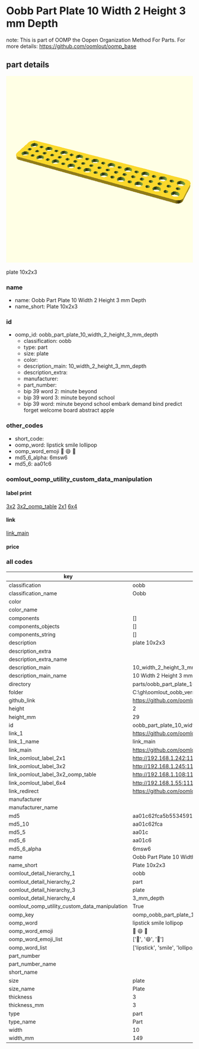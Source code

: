 # Oobb Part Plate 10 Width 2 Height 3 mm Depth  

note: This is part of OOMP the Oopen Organization Method For Parts. For more details: https://github.com/oomlout/oomp_base

##  part details
  

[![](3dpr.png)](3dpr.png)

plate 10x2x3



### name
* name: Oobb Part Plate 10 Width 2 Height 3 mm Depth
* name_short: Plate 10x2x3 
### id
* oomp_id: oobb_part_plate_10_width_2_height_3_mm_depth
  * classification: oobb
  * type: part
  * size: plate
  * color: 
  * description_main: 10_width_2_height_3_mm_depth
  * description_extra: 
  * manufacturer: 
  * part_number: 
  * bip 39 word 2: minute beyond
  * bip 39 word 3: minute beyond school
  * bip 39 word: minute beyond school embark demand bind predict forget welcome board abstract apple

### other_codes
* short_code: 
* oomp_word: lipstick smile lollipop
* oomp_word_emoji :lipstick: :smile: :lollipop:
* md5_6_alpha: 6msw6
* md5_6: aa01c6






### oomlout_oomp_utility_custom_data_manipulation
#### label print
[3x2](http://192.168.1.245:1112/?label=oomp%206msw6)
[3x2_oomp_table](http://192.168.1.108:1112/?label=oomp%206msw6)
[2x1](http://192.168.1.242:1112/?label=oomp%206msw6)
[6x4](http://192.168.1.55:1112/?label=oomp%206msw6)    

#### link

[link_main](https://github.com/oomlout/oomlout_oobb_version_4_generated_parts/tree/main/navigation_oomp/oobb/part/plate/10_width_2_height_3_mm_depth/part)                              

#### price







### all codes 
| key | value |  
| --- | --- |  
| classification | oobb |  
| classification_name | Oobb |  
| color |  |  
| color_name |  |  
| components | [] |  
| components_objects | [] |  
| components_string | [] |  
| description | plate 10x2x3 |  
| description_extra |  |  
| description_extra_name |  |  
| description_main | 10_width_2_height_3_mm_depth |  
| description_main_name | 10 Width 2 Height 3 mm Depth |  
| directory | parts/oobb_part_plate_10_width_2_height_3_mm_depth |  
| folder | C:\gh\oomlout_oobb_version_4_generated_parts\parts\oobb_part_plate_10_width_2_height_3_mm_depth |  
| github_link | https://github.com/oomlout/oomlout_oomp_part_src/tree/main/parts/oobb_part_plate_10_width_2_height_3_mm_depth |  
| height | 2 |  
| height_mm | 29 |  
| id | oobb_part_plate_10_width_2_height_3_mm_depth |  
| link_1 | https://github.com/oomlout/oomlout_oobb_version_4_generated_parts/tree/main/navigation_oomp/oobb/part/plate/10_width_2_height_3_mm_depth/part |  
| link_1_name | link_main |  
| link_main | https://github.com/oomlout/oomlout_oobb_version_4_generated_parts/tree/main/navigation_oomp/oobb/part/plate/10_width_2_height_3_mm_depth/part |  
| link_oomlout_label_2x1 | http://192.168.1.242:1112/?label=oomp%206msw6 |  
| link_oomlout_label_3x2 | http://192.168.1.245:1112/?label=oomp%206msw6 |  
| link_oomlout_label_3x2_oomp_table | http://192.168.1.108:1112/?label=oomp%206msw6 |  
| link_oomlout_label_6x4 | http://192.168.1.55:1112/?label=oomp%206msw6 |  
| link_redirect | https://github.com/oomlout/oomlout_oobb_version_4_generated_parts/tree/main/parts/oobb_plate_10_02_03 |  
| manufacturer |  |  
| manufacturer_name |  |  
| md5 | aa01c62fca5b5534591d14858185746a |  
| md5_10 | aa01c62fca |  
| md5_5 | aa01c |  
| md5_6 | aa01c6 |  
| md5_6_alpha | 6msw6 |  
| name | Oobb Part Plate 10 Width 2 Height 3 mm Depth |  
| name_short | Plate 10x2x3  |  
| oomlout_detail_hierarchy_1 | oobb |  
| oomlout_detail_hierarchy_2 | part |  
| oomlout_detail_hierarchy_3 | plate |  
| oomlout_detail_hierarchy_4 | 3_mm_depth |  
| oomlout_oomp_utility_custom_data_manipulation | True |  
| oomp_key | oomp_oobb_part_plate_10_width_2_height_3_mm_depth |  
| oomp_word | lipstick smile lollipop |  
| oomp_word_emoji | :lipstick: :smile: :lollipop: |  
| oomp_word_emoji_list | [':lipstick:', ':smile:', ':lollipop:'] |  
| oomp_word_list | ['lipstick', 'smile', 'lollipop'] |  
| part_number |  |  
| part_number_name |  |  
| short_name |  |  
| size | plate |  
| size_name | Plate |  
| thickness | 3 |  
| thickness_mm | 3 |  
| type | part |  
| type_name | Part |  
| width | 10 |  
| width_mm | 149 |  

